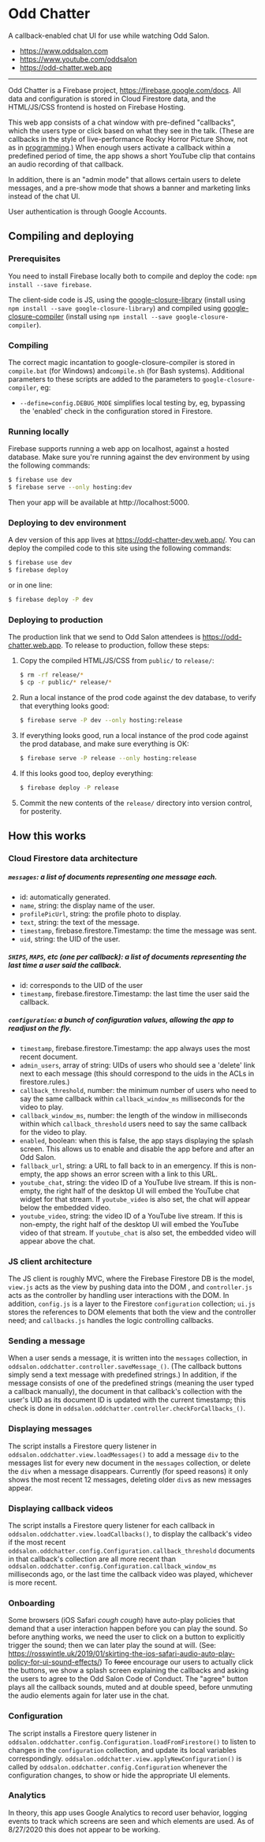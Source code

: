 # Odd Chatter

A callback-enabled chat UI for use while watching Odd Salon.

   * https://www.oddsalon.com
   * https://www.youtube.com/oddsalon
   * https://odd-chatter.web.app

----

Odd Chatter is a Firebase project, https://firebase.google.com/docs. All data and configuration is stored in Cloud Firestore data, and the HTML/JS/CSS frontend is hosted on Firebase Hosting.

This web app consists of a chat window with pre-defined "callbacks", which the users type or click based on what they see in the talk. (These are callbacks in the style of live-performance Rocky Horror Picture Show, not as in [programming](https://en.wikipedia.org/wiki/Callback_(computer_programming)).) When enough users activate a callback within a predefined period of time, the app shows a short YouTube clip that contains an audio recording of that callback.

In addition, there is an "admin mode" that allows certain users to delete messages, and a pre-show mode that shows a banner and marketing links instead of the chat UI.

User authentication is through Google Accounts.

<!-- Logging? -->

## Compiling and deploying

### Prerequisites

You need to install Firebase locally both to compile and deploy the code: `npm install --save firebase`.

The client-side code is JS, using the [google-closure-library](https://github.com/google/closure-library) (install using `npm install --save google-closure-library`) and compiled using [google-closure-compiler](https://developers.google.com/closure/compiler) (install using `npm install --save google-closure-compiler`).

### Compiling

The correct magic incantation to google-closure-compiler is stored in  `compile.bat` (for Windows) and`compile.sh` (for Bash systems). Additional parameters to these scripts are added to the parameters to `google-closure-compiler`, eg:

* `--define=config.DEBUG_MODE` simplifies local testing by, eg, bypassing the 'enabled' check in the configuration stored in Firestore.

### Running locally

Firebase supports running a web app on localhost, against a hosted database. Make sure you're running against the dev environment by using the following commands:

```sh
$ firebase use dev
$ firebase serve --only hosting:dev
```

Then your app will be available at http://localhost:5000.

### Deploying to dev environment

A dev version of this app lives at https://odd-chatter-dev.web.app/. You can deploy the compiled code to this site using the following commands:

```sh
$ firebase use dev
$ firebase deploy
```

or in one line:

```sh
$ firebase deploy -P dev
```

### Deploying to production

The production link that we send to Odd Salon attendees is https://odd-chatter.web.app. To release to production, follow these steps:

1. Copy the compiled HTML/JS/CSS from `public/` to `release/`:

   ```sh
   $ rm -rf release/*
   $ cp -r public/* release/*
   ```

2. Run a local instance of the prod code against the dev database, to verify that everything looks good:

   ```sh
   $ firebase serve -P dev --only hosting:release
   ```

3. If everything looks good, run a local instance of the prod code against the prod database, and make sure everything is OK:

   ```sh
   $ firebase serve -P release --only hosting:release
   ```

4. If this looks good too, deploy everything:

   ```sh
   $ firebase deploy -P release
   ```

5. Commit the new contents of the `release/` directory into version control, for posterity.

## How this works

### Cloud Firestore data architecture

##### `messages`: a list of documents representing one message each.

   * id: automatically generated.
   * `name`, string: the display name of the user.
   * `profilePicUrl`, string: the profile photo to display.
   * `text`, string: the text of the message.
   * `timestamp`, firebase.firestore.Timestamp: the time the message was sent.
   * `uid`, string: the UID of the user.

##### `SHIPS`, `MAPS`, etc (one per callback): a list of documents representing the last time a user said the callback.

   * id: corresponds to the UID of the user
   * `timestamp`, firebase.firestore.Timestamp: the last time the user said the callback.

##### `configuration`: a bunch of configuration values, allowing the app to readjust on the fly.

   * `timestamp`, firebase.firestore.Timestamp: the app always uses the most recent document.
   * `admin_users`, array of string: UIDs of users who should see a 'delete' link next to each message (this should correspond to the uids in the ACLs in firestore.rules.)
   * `callback_threshold`, number: the minimum number of users who need to say the same callback within `callback_window_ms` milliseconds for the video to play.
   * `callback_window_ms`, number: the length of the window in milliseconds within which `callback_threshold` users need to say the same callback for the video to play.
   * `enabled`, boolean: when this is false, the app stays displaying the splash screen. This allows us to enable and disable the app before and after an Odd Salon.
   * `fallback_url`, string: a URL to fall back to in an emergency. If this is non-empty, the app shows an error screen with a link to this URL.
   * `youtube_chat`, string: the video ID of a YouTube live stream. If this is non-empty, the right half of the desktop UI will embed the YouTube chat widget for that stream. If `youtube_video` is also set, the chat will appear below the embedded video.
   * `youtube_video`, string: the video ID of a YouTube live stream. If this is non-empty, the right half of the desktop UI will embed the YouTube video of that stream. If `youtube_chat` is also set, the embedded video will appear above the chat.

### JS client architecture

The JS client is roughly MVC, where the Firebase Firestore DB is the model, `view.js` acts as the view by pushing data into the DOM , and `controller.js` acts as the controller by handling user interactions with the DOM. In addition, `config.js` is a layer to the Firestore `configuration` collection; `ui.js` stores the references to DOM elements that both the view and the controller need; and `callbacks.js` handles the logic controlling callbacks.

### Sending a message

When a user sends a message, it is written into the `messages` collection, in `oddsalon.oddchatter.controller.saveMessage_()`. (The callback buttons simply send a text message with predefined strings.) In addition, if the message consists of one of the predefined strings (meaning the user typed a callback manually), the document in that callback's collection with the user's UID as its document ID is updated with the current timestamp; this check is done in `oddsalon.oddchatter.controller.checkForCallbacks_()`.

### Displaying messages

The script installs a Firestore query listener in `oddsalon.oddchatter.view.loadMessages()` to add a message `div` to the messages list for every new document in the `messages` collection, or delete the `div` when a message disappears. Currently (for speed reasons) it only shows the most recent 12 messages, deleting older `div`s as new messages appear.

### Displaying callback videos

The script installs a Firestore query listener for each callback in `oddsalon.oddchatter.view.loadCallbacks()`, to display the callback's video if the most recent `oddsalon.oddchatter.config.Configuration.callback_threshold` documents in that callback's collection are all more recent than `oddsalon.oddchatter.config.Configuration.callback_window_ms` milliseconds ago, or the last time the callback video was played, whichever is more recent.

### Onboarding

Some browsers (iOS Safari *cough cough*) have auto-play policies that demand that a user interaction happen before you can play the sound. So before anything works, we need the user to click on a button to explicitly trigger the sound; then we can later play the sound at will. (See: https://rosswintle.uk/2019/01/skirting-the-ios-safari-audio-auto-play-policy-for-ui-sound-effects/) To ~~force~~ encourage our users to actually click the buttons, we show a splash screen explaining the callbacks and asking the users to agree to the Odd Salon Code of Conduct. The "agree" button plays all the callback sounds, muted and at double speed, before unmuting the audio elements again for later use in the chat.

### Configuration

The script installs a Firestore query listener in `oddsalon.oddchatter.config.Configuration.loadFromFirestore()` to listen to changes in the `configuration` collection, and update its local variables correspondingly. `oddsalon.oddchatter.view.applyNewConfiguration()` is called by `oddsalon.oddchatter.config.Configuration` whenever the configuration changes, to show or hide the appropriate UI elements.

### Analytics

In theory, this app uses Google Analytics to record user behavior, logging events to track which screens are seen and which elements are used. As of 8/27/2020 this does not appear to be working.
